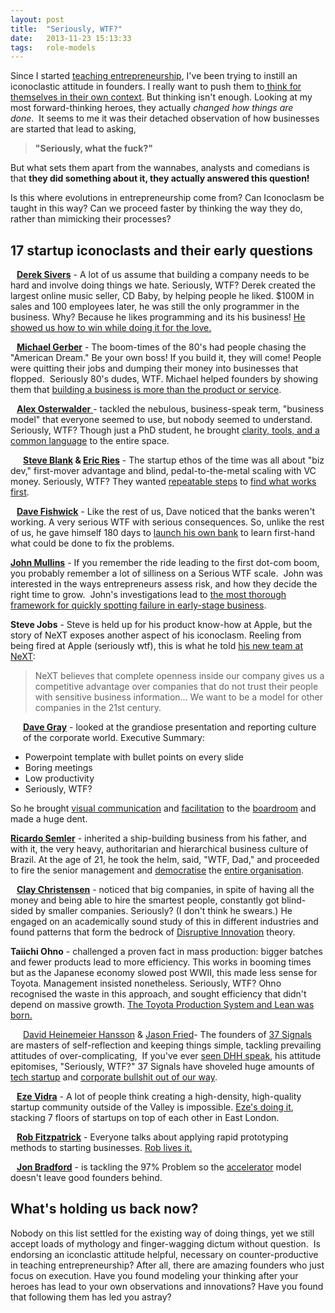 ```yaml
---
layout: post
title:  "Seriously, WTF?"
date:   2013-11-23 15:13:33
tags:   role-models
---
```


Since I started <a href="http://foundercentric.com/fday">teaching entrepreneurship</a>, I've been trying to instill an iconoclastic attitude in founders. I really want to push them to<a href="http://www.saintsal.com/2011/02/why-lean-thinking-doesnt-just-hand-you-answers-%E2%80%93-and-how-it-makes-you-smarter/"> think for themselves in their own context</a>. But thinking isn't enough. Looking at my most forward-thinking heroes, they actually <em>changed how things are done</em>.  It seems to me it was their detached observation of how businesses are started that lead to asking,
<blockquote><strong>"Seriously, what the fuck?"</strong></blockquote>
But what sets them apart from the wannabes, analysts and comedians is that <strong>they did something about it, they actually answered this question!
</strong>

Is this where evolutions in entrepreneurship come from? Can Iconoclasm be taught in this way? Can we proceed faster by thinking the way they do, rather than mimicking their processes?
<h2>17 startup iconoclasts and their early questions</h2>
<a href="http://sivers.org"><img style="clear: left; float: left; padding: 0 10px 10px 0;" src="https://api.twitter.com/1/users/profile_image?screen_name=sivers&amp;size=bigger" alt="" /><strong>Derek Sivers</strong></a> - A lot of us assume that building a company needs to be hard and involve doing things we hate. Seriously, WTF? Derek created the largest online music seller, CD Baby, by helping people he liked. $100M in sales and 100 employees later, he was still the only programmer in the business. Why? Because he likes programming and its his business! <a href="http://www.amazon.co.uk/Anything-You-Want-Derek-Sivers/dp/1936719118">He showed us how to win while doing it for the love.</a>

<a href="http://www.michaelegerbercompanies.com/about-michael/bio/"><img style="clear: left; float: left; padding: 0 10px 10px 0;" src="https://api.twitter.com/1/users/profile_image?screen_name=MichaelEGerber&amp;size=bigger" alt="" /><strong>Michael Gerber</strong></a> - The boom-times of the 80's had people chasing the "American Dream." Be your own boss! If you build it, they will come! People were quitting their jobs and dumping their money into businesses that flopped.  Seriously 80's dudes, WTF. Michael helped founders by showing them that <a href="http://www.amazon.co.uk/E-myth-Revisited-Small-Businesses-About/dp/0887307280/ref=sr_1_1?s=books&amp;ie=UTF8&amp;qid=1348747865&amp;sr=1-1">building a business is more than the product or service</a>.

<a href="http://alexosterwalder.com"><img style="clear: left; float: left; padding: 0 10px 10px 0;" src="https://api.twitter.com/1/users/profile_image?screen_name=alexosterwalder&amp;size=bigger" alt="" /><strong>Alex Osterwalder</strong> </a>- tackled the nebulous, business-speak term, "business model" that everyone seemed to use, but nobody seemed to understand. Seriously, WTF? Though just a PhD student, he brought <a href="http://www.amazon.co.uk/Business-Model-Generation-Visionaries-Challengers/dp/0470876417/ref=sr_1_1?s=books&amp;ie=UTF8&amp;qid=1348747897&amp;sr=1-1">clarity, tools, and a common language</a> to the entire space.
<div style="clear: left; float: left;"><img style="padding: 0 10px 10px 0;" src="https://api.twitter.com/1/users/profile_image?screen_name=sgblank&amp;size=bigger" alt="" /><img style="padding: 0 10px 10px 0;" src="https://api.twitter.com/1/users/profile_image?screen_name=ericries&amp;size=bigger" alt="" /></div>
<strong><a href="http://steveblank.com">Steve Blank</a> &amp; <a href="http://startuplessonslearned.com">Eric Ries</a></strong> - The startup ethos of the time was all about "biz dev," first-mover advantage and blind, pedal-to-the-metal scaling with VC money. Seriously, WTF? They wanted <a href="http://www.amazon.co.uk/Startup-Owners-Manual-Step---Step/dp/0984999302/ref=sr_1_2?s=books&amp;ie=UTF8&amp;qid=1348746448&amp;sr=1-2">repeatable steps</a> to <a href="http://www.amazon.co.uk/Lean-Startup-Innovation-Successful-Businesses/dp/0670921602/ref=sr_1_1?s=books&amp;ie=UTF8&amp;qid=1348746448&amp;sr=1-1">find what works first</a>.
<p style="clear: left;"><a href="http://www.huffingtonpost.co.uk/david-fishwick/bank-of-dave-why-i-opened-it_b_1664967.html"><img style="clear: left; float: left; padding: 0 10px 10px 0;" src="https://api.twitter.com/1/users/profile_image?screen_name=fishwickdavid&amp;size=bigger" alt="" /><strong>Dave Fishwick</strong></a> - Like the rest of us, Dave noticed that the banks weren't working. A very serious WTF with serious consequences. So, unlike the rest of us, he gave himself 180 days to <a href="http://www.amazon.co.uk/Bank-Dave-Banks-Heroic-Attempt/dp/0753540789">launch his own bank</a> to learn first-hand what could be done to fix the problems.</p>
<p style="clear: left;"><strong><a href="http://www.johnwmullins.com/">John Mullins</a></strong> - If you remember the ride leading to the first dot-com boom, you probably remember a lot of silliness on a Serious WTF scale.  John was interested in the ways entrepreneurs assess risk, and how they decide the right time to grow.  John's investigations lead to <a href="http://www.amazon.co.uk/New-Business-Road-Test-Entrepreneurs/dp/027373279X">the most thorough framework for quickly spotting failure in early-stage business</a>.</p>
<strong>Steve Jobs</strong> - Steve is held up for his product know-how at Apple, but the story of NeXT exposes another aspect of his iconoclasm. Reeling from being fired at Apple (seriously wtf), this is what he told <a href="http://www.amazon.co.uk/iFailed-true-inside-story-NeXT/dp/1475057210/ref=sr_1_1?s=books&amp;ie=UTF8&amp;qid=1348746504&amp;sr=1-1">his new team at NeXT</a>:
<blockquote>NeXT believes that complete openness inside our company gives us a competitive advantage over companies that do not trust their people with sensitive business information... We want to be a model for other companies in the 21st century.</blockquote>
<a href="http://davegray.info"><img style="clear: left; float: left; padding: 0 20px 80px 0;" src="https://api.twitter.com/1/users/profile_image?screen_name=davegray&amp;size=bigger" alt="" /><strong>Dave Gray</strong></a> - looked at the grandiose presentation and reporting culture of the corporate world. Executive Summary:
<ul>
	<li>Powerpoint template with bullet points on every slide</li>
	<li>Boring meetings</li>
	<li>Low productivity</li>
	<li>Seriously, WTF?</li>
</ul>
So he brought <a href="http://www.xplane.com/xblog/visual-thinking-cat/">visual communication</a> and <a href="http://www.amazon.co.uk/Gamestorming-Playbook-Innovators-Rulebreakers-Changemakers/dp/0596804172/ref=sr_1_1?s=books&amp;ie=UTF8&amp;qid=1348747927&amp;sr=1-1">facilitation</a> to the <a href="http://www.amazon.com/gp/product/144931905X/ref=as_li_qf_sp_asin_tl?ie=UTF8&amp;camp=1789&amp;creative=9325&amp;creativeASIN=144931905X&amp;linkCode=as2&amp;tag=httpdavegraco-20">boardroom</a> and made a huge dent.

<a href="http://www.strategy-business.com/article/05408?gko=3291c"><strong>Ricardo Semler</strong></a> - inherited a ship-building business from his father, and with it, the very heavy, authoritarian and hierarchical business culture of Brazil. At the age of 21, he took the helm, said, "WTF, Dad," and proceeded to fire the senior management and <a href="http://www.amazon.co.uk/Maverick-Success-Behind-Unusual-Workplace/dp/0712678867/ref=sr_1_1?s=books&amp;ie=UTF8&amp;qid=1348759736&amp;sr=1-1">democratise</a> the <a href="http://www.amazon.co.uk/Seven-Day-Weekend-Better-Work-Century/dp/0099425238/ref=sr_1_2?s=books&amp;ie=UTF8&amp;qid=1348759744&amp;sr=1-2">entire organisation</a>.

<a href="http://www.claytonchristensen.com/"><img style="clear: left; float: left; padding: 0 10px 10px 0;" src="https://api.twitter.com/1/users/profile_image?screen_name=claychristensen&amp;size=bigger" alt="" /><strong>Clay Christensen</strong></a> - noticed that big companies, in spite of having all the money and being able to hire the smartest people, constantly got blind-sided by smaller companies. Seriously? (I don't think he swears.) He engaged on an academically sound study of this in different industries and found patterns that form the bedrock of <a href="http://www.amazon.com/Innovators-Dilemma-Revolutionary-Change-Business/dp/0062060244/ref=sr_1_3?s=books&amp;ie=UTF8&amp;qid=1348760288&amp;sr=1-3&amp;keywords=disruptive+innovation">Disruptive Innovation</a> theory.

<strong>Taiichi Ohno</strong> - challenged a proven fact in mass production: bigger batches and fewer products lead to more efficiency. This works in booming times but as the Japanese economy slowed post WWII, this made less sense for Toyota. Management insisted nonetheless. Seriously, WTF? Ohno recognised the waste in this approach, and sought efficiency that didn't depend on massive growth. <a href="http://www.amazon.com/Toyota-Production-System-Beyond-Large-Scale/dp/0915299143/ref=sr_1_1?s=books&amp;ie=UTF8&amp;qid=1348716722&amp;sr=1-1">The Toyota Production System and Lean was born.</a>

<strong>
</strong>
<div style="clear: left; float: left;"><img style="padding: 0 10px 10px 0;" src="https://api.twitter.com/1/users/profile_image?screen_name=dhh&amp;size=bigger" alt="" /><img style="padding: 0 10px 10px 0;" src="https://api.twitter.com/1/users/profile_image?screen_name=jasonfried&amp;size=bigger" alt="" /></div>
<a href="http://david.heinemeierhansson.com/">David Heinemeier Hansson</a> &amp; <a href="http://www.goodreads.com/author/show/60619.Jason_Fried/blog">Jason Fried</a>- The founders of <a href="http://37signals.com">37 Signals</a> are masters of self-reflection and keeping things simple, tackling prevailing attitudes of over-complicating,  If you've ever <a href="http://leanca.mp/2010/11/david-heinemeier-hansson-rework-workshop/">seen DHH speak</a>, his attitude epitomises, "Seriously, WTF?" 37 Signals have shoveled huge amounts of <a href="http://gettingreal.37signals.com/">tech startup</a> and <a href="http://www.amazon.co.uk/ReWork-Change-Way-Work-Forever/dp/0091929784/ref=sr_1_1?s=books&amp;ie=UTF8&amp;qid=1348825749&amp;sr=1-1">corporate bullshit out of our way</a>.
<p style="clear: left;"><a href="http://twitter.com/ediggs"><img style="clear: left; float: left; padding: 0 10px 10px 0;" src="https://api.twitter.com/1/users/profile_image?screen_name=ediggs&amp;size=bigger" alt="" /><strong>Eze Vidra</strong></a> - A lot of people think creating a high-density, high-quality startup community outside of the Valley is impossible. <a href="http://campuslondon.com">Eze's doing it</a>, stacking 7 floors of startups on top of each other in East London.</p>
<p style="clear: left;"><a href="http://twitter.com/robfitz"><img style="clear: left; float: left; padding: 0 10px 10px 0;" src="https://api.twitter.com/1/users/profile_image?screen_name=robfitz&amp;size=bigger" alt="" /><strong>Rob Fitzpatrick</strong></a> - Everyone talks about applying rapid prototyping methods to starting businesses. <a href="http://boostrapchallenge.com">Rob lives it.</a></p>
<p style="clear: left;"><a href="http://twitter.com/jd"><img style="clear: left; float: left; padding: 0 10px 10px 0;" src="https://api.twitter.com/1/users/profile_image?screen_name=jd&amp;size=bigger" alt="" /><strong>Jon Bradford</strong></a> - is tackling the 97% Problem so the <a href="http://springboard.com">accelerator</a> model doesn't leave good founders behind.</p>

<h2 style="clear: left;">What's holding us back now?</h2>
Nobody on this list settled for the existing way of doing things, yet we still accept loads of mythology and finger-wagging dictum without question.  Is endorsing an iconclastic attitude helpful, necessary on counter-productive in teaching entrepreneurship? After all, there are amazing founders who just focus on execution. Have you found modeling your thinking after your heroes has lead to your own observations and innovations? Have you found that following them has led you astray?
